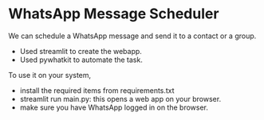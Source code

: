 # WhatsApp Message Scheduler
We can schedule a WhatsApp message and send it to a contact or a group.
- Used streamlit to create the webapp.
- Used pywhatkit to automate the task.
  
To use it on your system,
- install the required items from requirements.txt
- streamlit run main.py: this opens a web app on your browser.
- make sure you have WhatsApp logged in on the browser.
